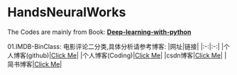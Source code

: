 # HandsNeuralWorks


The Codes are mainly from Book: **[Deep-learning-with-python](https://www.pdfdrive.com/deep-learning-with-python-e54511249.html)**

01.IMDB-BinClass: 电影评论二分类,具体分析请参考博客:
|网址|链接|
|:-:|:-:|
|个人博客(github)|[Click Me](https://fja0kl.github.io/2018/07/13/%E5%9F%BA%E4%BA%8EKeras%E7%9A%84imdb%E6%95%B0%E6%8D%AE%E9%9B%86%E7%94%B5%E5%BD%B1%E8%AF%84%E8%AE%BA%E6%83%85%E6%84%9F%E4%BA%8C%E5%88%86%E7%B1%BB/)|
|个人博客(Coding)|[Click Me](http://fja0kl.coding.me/2018/07/13/%E5%9F%BA%E4%BA%8EKeras%E7%9A%84imdb%E6%95%B0%E6%8D%AE%E9%9B%86%E7%94%B5%E5%BD%B1%E8%AF%84%E8%AE%BA%E6%83%85%E6%84%9F%E4%BA%8C%E5%88%86%E7%B1%BB/)|
|csdn博客|[Click Me](https://blog.csdn.net/csdn0006/article/details/81034090)|
|简书博客|[Click Me](https://www.jianshu.com/p/45598898dfd0)|

